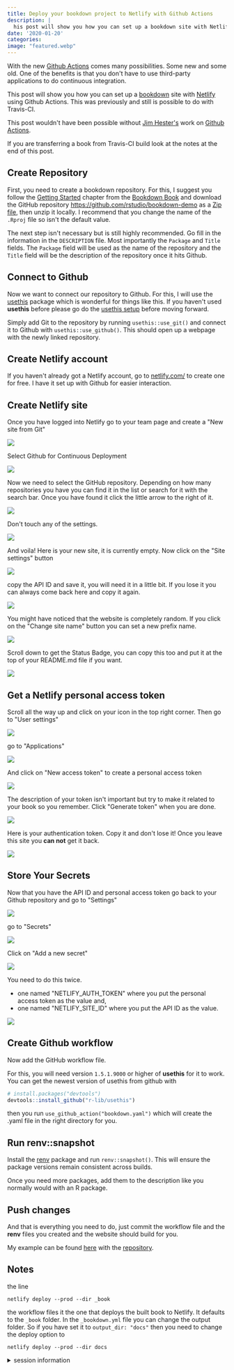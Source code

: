 ```yaml
---
title: Deploy your bookdown project to Netlify with Github Actions
description: |
  his post will show you how you can set up a bookdown site with Netlify using Github Actions.
date: '2020-01-20'
categories:
image: "featured.webp"
---
```


With the new [Github Actions](https://github.com/features/actions) comes many possibilities. 
Some new and some old.
One of the benefits is that you don't have to use third-party applications to do continuous integration.

This post will show you how you can set up a [bookdown](https://bookdown.org/yihui/bookdown/) site with [Netlify](https://netlify.com/) using Github Actions.
This was previously and still is possible to do with Travis-CI.

This post wouldn't have been possible without [Jim Hester's](https://twitter.com/jimhester_) work on [Github Actions](https://github.com/r-lib/actions).

If you are transferring a book from Travis-CI build look at the notes at the end of this post.

## Create Repository

First, you need to create a bookdown repository. 
For this, I suggest you follow the [Getting Started](https://bookdown.org/yihui/bookdown/get-started.html) chapter from the [Bookdown Book](https://bookdown.org/yihui/bookdown/) and download the GitHub repository https://github.com/rstudio/bookdown-demo as a [Zip file](https://github.com/rstudio/bookdown-demo/archive/master.zip), then unzip it locally.
I recommend that you change the name of the `.Rproj` file so isn't the default value.

The next step isn't necessary but is still highly recommended.
Go fill in the information in the `DESCRIPTION` file.
Most importantly the `Package` and `Title` fields.
The `Package` field will be used as the name of the repository and the `Title` field will be the description of the repository once it hits Github.

## Connect to Github

Now we want to connect our repository to Github.
For this, I will use the [usethis](https://usethis.r-lib.org/) package which is wonderful for things like this.
If you haven't used **usethis** before please go do the [usethis setup](https://usethis.r-lib.org/articles/articles/usethis-setup.html) before moving forward.

Simply add Git to the repository by running `usethis::use_git()` and connect it to Github with `usethis::use_github()`.
This should open up a webpage with the newly linked repository.

## Create Netlify account

If you haven't already got a Netlify account, go to [netlify.com/](https://www.netlify.com/) to create one for free.
I have it set up with Github for easier interaction.

## Create Netlify site

Once you have logged into Netlify go to your team page and create a "New site from Git"

![](netlify-teams.png)

Select Github for Continuous Deployment

![](create-new-site.png)

Now we need to select the GitHub repository.
Depending on how many repositories you have you can find it in the list or search for it with the search bar.
Once you have found it click the little arrow to the right of it.

![](pick-a-repository.png)

Don't touch any of the settings.

![](deploy-settings.png)

And voila!
Here is your new site, it is currently empty. 
Now click on the "Site settings" button

![](new-site.png)

copy the API ID and save it, you will need it in a little bit.
If you lose it you can always come back here and copy it again.

![](site-id.png)

You might have noticed that the website is completely random.
If you click on the "Change site name" button you can set a new prefix name.

![](set-name.png)

Scroll down to get the Status Badge, you can copy this too and put it at the top of your README.md file if you want.

![](status-badge.png)

## Get a Netlify personal access token

Scroll all the way up and click on your icon in the top right corner.
Then go to "User settings"

![](icon.png)

go to "Applications"

![](user-settings.png)

And click on "New access token" to create a personal access token

![](personal-access-token.png)

The description of your token isn't important but try to make it related to your book so you remember.
Click "Generate token" when you are done.

![](generate-token.png)

Here is your authentication token. 
Copy it and don't lose it!
Once you leave this site you **can not** get it back.

![](created-token.png)

## Store Your Secrets

Now that you have the API ID and personal access token go back to your Github repository and go to "Settings"

![](github-settings.png)

go to "Secrets"

![](github-secrets.png)

Click on "Add a new secret"

![](add-new-secret.png)

You need to do this twice.

- one named "NETLIFY_AUTH_TOKEN" where you put the personal access token as the value and,
- one named "NETLIFY_SITE_ID" where you put the API ID as the value.

![](fill-in-secret.png)

## Create Github workflow

Now add the GitHub workflow file.

For this, you will need version `1.5.1.9000` or higher of **usethis** for it to work. 
You can get the newest version of usethis from github with


```r
# install.packages("devtools")
devtools::install_github("r-lib/usethis")

```

then you run `use_github_action("bookdown.yaml")` which will create the .yaml file in the right directory for you.

## Run renv::snapshot

Install the [renv](https://github.com/rstudio/renv) package and run `renv::snapshot()`.
This will ensure the package versions remain consistent across builds.

Once you need more packages, add them to the description like you normally would with an R package.

## Push changes

And that is everything you need to do, just commit the workflow file and the **renv** files you created and the website should build for you.

My example can be found [here](https://bookdown-github-actions-netlify.netlify.com/) with the [repository](https://github.com/EmilHvitfeldt/bookdown-github-actions-netlify).

## Notes

the line

```{}
netlify deploy --prod --dir _book
```

the workflow files it the one that deploys the built book to Netlify. 
It defaults to the `_book` folder.
In the `_bookdown.yml` file you can change the output folder.
So if you have set it to `output_dir: "docs"` then you need to change the deploy option to

```{}
netlify deploy --prod --dir docs
```

<details closed>
<summary> <span title='Click to Expand'> session information </span> </summary>

```r

─ Session info ───────────────────────────────────────────────────────────────
 setting  value                       
 version  R version 4.0.2 (2020-06-22)
 os       macOS Mojave 10.14.6        
 system   x86_64, darwin17.0          
 ui       X11                         
 language (EN)                        
 collate  en_US.UTF-8                 
 ctype    en_US.UTF-8                 
 tz       America/Los_Angeles         
 date     2020-09-04                  

─ Packages ───────────────────────────────────────────────────────────────────
 package     * version    date       lib source                       
 assertthat    0.2.1      2019-03-21 [1] CRAN (R 4.0.0)               
 backports     1.1.8      2020-06-17 [1] CRAN (R 4.0.0)               
 blogdown      0.20       2020-06-23 [1] CRAN (R 4.0.0)               
 bookdown      0.20       2020-06-23 [1] CRAN (R 4.0.0)               
 cli           2.0.2      2020-02-28 [1] CRAN (R 4.0.0)               
 clipr         0.7.0      2019-07-23 [1] CRAN (R 4.0.0)               
 crayon        1.3.4.9000 2020-08-22 [1] Github (r-lib/crayon@6b3f0c6)
 desc          1.2.0      2018-05-01 [1] CRAN (R 4.0.0)               
 details     * 0.2.1      2020-01-12 [1] CRAN (R 4.0.0)               
 digest        0.6.25     2020-02-23 [1] CRAN (R 4.0.0)               
 evaluate      0.14       2019-05-28 [1] CRAN (R 4.0.0)               
 fansi         0.4.1      2020-01-08 [1] CRAN (R 4.0.0)               
 glue          1.4.2      2020-08-27 [1] CRAN (R 4.0.2)               
 htmltools     0.5.0      2020-06-16 [1] CRAN (R 4.0.0)               
 httr          1.4.2      2020-07-20 [1] CRAN (R 4.0.2)               
 knitr       * 1.29       2020-06-23 [1] CRAN (R 4.0.0)               
 magrittr      1.5        2014-11-22 [1] CRAN (R 4.0.0)               
 png           0.1-7      2013-12-03 [1] CRAN (R 4.0.0)               
 R6            2.4.1      2019-11-12 [1] CRAN (R 4.0.0)               
 rlang         0.4.7      2020-07-09 [1] CRAN (R 4.0.2)               
 rmarkdown     2.3        2020-06-18 [1] CRAN (R 4.0.0)               
 rprojroot     1.3-2      2018-01-03 [1] CRAN (R 4.0.0)               
 sessioninfo   1.1.1      2018-11-05 [1] CRAN (R 4.0.0)               
 stringi       1.4.6      2020-02-17 [1] CRAN (R 4.0.0)               
 stringr       1.4.0      2019-02-10 [1] CRAN (R 4.0.0)               
 withr         2.2.0      2020-04-20 [1] CRAN (R 4.0.0)               
 xfun          0.16       2020-07-24 [1] CRAN (R 4.0.2)               
 xml2          1.3.2      2020-04-23 [1] CRAN (R 4.0.0)               
 yaml          2.2.1      2020-02-01 [1] CRAN (R 4.0.0)               

[1] /Library/Frameworks/R.framework/Versions/4.0/Resources/library

```

</details>
<br>
